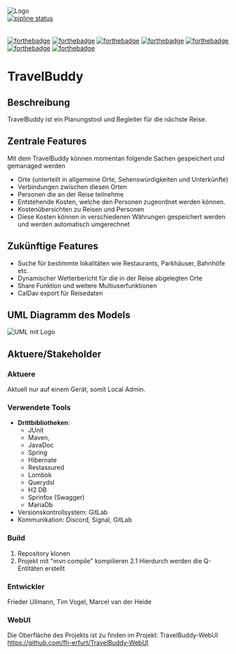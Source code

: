 ![Logo](https://gitl4b.dutches.de/fhe/java1-2/travelbuddy/-/raw/09602b1c1e2d512495568601810f0f4b3cfaa390/Logo/Travelbuddy_Logo_ohne_Schrift.png )<br>
[![pipline status](https://gitl4b.dutches.de/fhe/java1-2/travelbuddy/badges/master/pipeline.svg)](https://gitl4b.dutches.de/fhe/java1-2/travelbuddy/commits/master) <br><br>  
[![forthebadge](https://forthebadge.com/images/badges/fuck-it-ship-it.svg)](https://forthebadge.com) [![forthebadge](https://forthebadge.com/images/badges/as-seen-on-tv.svg)](https://forthebadge.com) [![forthebadge](https://forthebadge.com/images/badges/winter-is-coming.svg)](https://forthebadge.com) [![forthebadge](https://forthebadge.com/images/badges/designed-in-ms-paint.svg)](https://forthebadge.com) [![forthebadge](https://forthebadge.com/images/badges/contains-cat-gifs.svg)](https://forthebadge.com) [![forthebadge](https://forthebadge.com/images/badges/uses-badges.svg)](https://forthebadge.com) [![forthebadge](https://forthebadge.com/images/badges/compatibility-betamax.svg)](https://forthebadge.com)  
  

  
# TravelBuddy   
  
## Beschreibung  

TravelBuddy ist ein Planungstool und Begleiter für die nächste Reise.    

## Zentrale Features

Mit dem TravelBuddy können momentan folgende Sachen gespeichert und gemanaged werden <br>  
* Orte (unterteilt in allgemeine Orte, Sehenswürdigkeiten und Unterkünfte)
* Verbindungen zwischen diesen Orten
* Personen die an der Reise teilnehme
* Entstehende Kosten, welche den Personen zugeordnet werden können. 
* Kostenübersichten zu Reisen und Personen
* Diese Kosten können in verschiedenen Währungen gespeichert werden und werden automatisch umgerechnet
  
## Zukünftige Features
  
* Suche für bestimmte lokalitäten wie Restaurants, Parkhäuser, Bahnhöfe etc.  
* Dynamischer Wetterbericht für die in der Reise abgelegten Orte
* Share Funktion und weitere Multiuserfunktionen
* CalDav export für Reisedaten
  
  
## UML Diagramm des Models
![UML mit Logo](https://gitl4b.dutches.de/fhe/java1-2/travelbuddy/-/raw/rest/documents/UML_Java_final%20mit%20Logo.png)
## Aktuere/Stakeholder  
  
### Aktuere  
Aktuell nur auf einem Gerät, somit Local Admin.  
  
### Verwendete Tools  
- **Drittbibliotheken**:
	- JUnit
	- Maven, 
	- JavaDoc
	- Spring
	- Hibernate
	- Restassured
	- Lombok
	- Querydsl
	- H2 DB
	- Sprinfox (Swagger)
	- MariaDb
- Versionskontrollsystem: GitLab  
- Kommunikation: Discord, Signal, GitLab

### Build
1. Repository klonen
2. Projekt mit "mvn compile" kompilieren
2.1 Hierdurch werden die Q-Entitäten erstellt

### Entwickler
Frieder Ullmann, Tim Vogel, Marcel van der Heide 

### WebUI
Die Oberfläche des Projekts ist zu finden im Projekt: TravelBuddy-WebUI
https://github.com/fh-erfurt/TravelBuddy-WebUI
